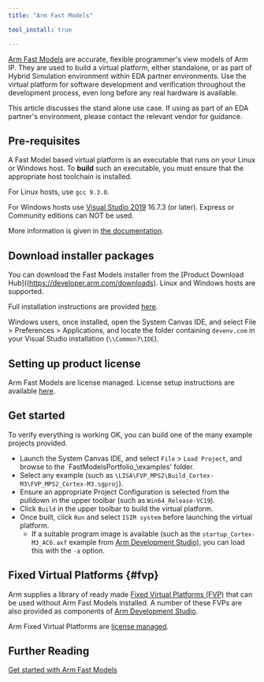 ```yaml
---
title: "Arm Fast Models"

tool_install: true

---
```

[Arm Fast Models](https://developer.arm.com/Tools%20and%20Software/Fast%20Models) are accurate, flexible programmer's view models of Arm IP. They are used to build a virtual platform, either standalone, or as part of Hybrid Simulation environment within EDA partner environments. Use the virtual platform for software development and verification throughout the development process, even long before any real hardware is available.

This article discusses the stand alone use case. If using as part of an EDA partner's environment, please contact the relevant vendor for guidance.

## Pre-requisites

A Fast Model based virtual platform is an executable that runs on your Linux or Windows host. To **build** such an executable, you must ensure that the appropriate host toolchain is installed.

For Linux hosts, use `gcc 9.3.0`.

For Windows hosts use [Visual Studio 2019](https://visualstudio.microsoft.com/vs/older-downloads/) 16.7.3 (or later). Express or Community editions can NOT be used.

More information is given in [the documentation](https://developer.arm.com/documentation/100965/1117/Installing-Fast-Models/Requirements-for-Fast-Models).

## Download installer packages

You can download the Fast Models installer from the [Product Download Hub]((https://developer.arm.com/downloads). Linux and Windows hosts are supported.

Full installation instructions are provided [here](https://developer.arm.com/documentation/100965/latest/Installing-Fast-Models/Installation).

Windows users, once installed, open the System Canvas IDE, and select File > Preferences > Applications, and locate the folder containing `devenv.com` in your Visual Studio installation (`\\Common7\IDE`).

## Setting up product license

Arm Fast Models are license managed. License setup instructions are available [here](../license/).

## Get started

To verify everything is working OK, you can build one of the many example projects provided.

 - Launch the System Canvas IDE, and select `File` > `Load Project`, and browse to the `FastModelsPortfolio_<version>\examples' folder.
 - Select any example (such as `\LISA\FVP_MPS2\Build_Cortex-M3\FVP_MPS2_Cortex-M3.sgproj`).
 - Ensure an appropriate Project Configuration is selected from the pulldown in the upper toolbar (such as `Win64_Release-VC19`).
 - Click `Build` in the upper toolbar to build the virtual platform.
 - Once built, click `Run` and select `ISIM system` before launching the virtual platform.
   - If a suitable program image is available (such as the `startup_Cortex-M3_AC6.axf` example from [Arm Development Studio](https://developer.arm.com/Tools%20and%20Software/Arm%20Development%20Studio)), you can load this with the `-a` option.

## Fixed Virtual Platforms {#fvp}

Arm supplies a library of ready made [Fixed Virtual Platforms (FVP)](https://developer.arm.com/Tools%20and%20Software/Fixed%20Virtual%20Platforms) that can be used without Arm Fast Models installed. A number of these FVPs are also provided as components of [Arm Development Studio](https://developer.arm.com/Tools%20and%20Software/Arm%20Development%20Studio).

Arm Fixed Virtual Platforms are [license managed](../license/).

## Further Reading

   [Get started with Arm Fast Models](https://developer.arm.com/documentation/102441)
